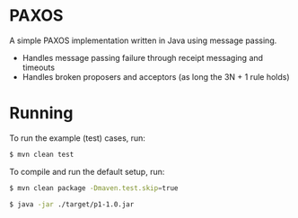 # PAXOS

A simple PAXOS implementation written in Java using message passing.

- Handles message passing failure through receipt messaging and timeouts
- Handles broken proposers and acceptors (as long the 3N + 1 rule holds)

# Running

To run the example (test) cases, run: 

```bash
$ mvn clean test
```

To compile and run the default setup, run:

```bash
$ mvn clean package -Dmaven.test.skip=true

$ java -jar ./target/p1-1.0.jar
```

